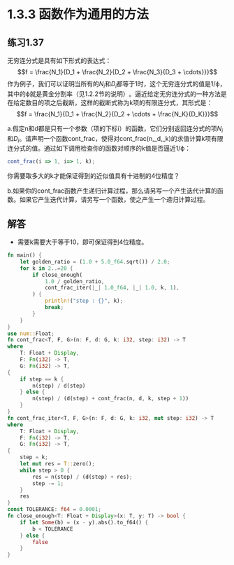 # 1.3.3 函数作为通用的方法
## 练习1.37
无穷连分式是具有如下形式的表达式：
$$f = \frac{N_1}{D_1 + \frac{N_2}{D_2 + \frac{N_3}{D_3 + \cdots}}}$$
作为例子，我们可以证明当所有的$N_i$和$D_i$都等于1时，这个无穷连分式的值是1/ϕ，其中的ϕ就是黄金分割率（见1.2.2节的说明）​。逼近给定无穷连分式的一种方法是在给定数目的项之后截断，这样的截断式称为k项的有限连分式，其形式是：
$$f = \frac{N_1}{D_1 + \frac{N_2}{D_2 + \cdots + \frac{N_K}{D_K}}}$$


a.假定n和d都是只有一个参数（项的下标i）的函数，它们分别返回连分式的项$N_i$和$D_i$。请声明一个函数cont_frac，使得对cont_frac(n,_d,_k)的求值计算k项有限连分式的值。通过如下调用检查你的函数对顺序的k值是否逼近1/ϕ：
```JavaScript
cont_frac(i => 1, i=> 1, k);
```
你需要取多大的k才能保证得到的近似值具有十进制的4位精度？

b.如果你的cont_frac函数产生递归计算过程，那么请另写一个产生迭代计算的函数。如果它产生迭代计算，请另写一个函数，使之产生一个递归计算过程。

## 解答
* 需要k需要大于等于10，即可保证得到4位精度。
```rust
fn main() {
    let golden_ratio = (1.0 + 5.0_f64.sqrt()) / 2.0;
    for k in 2..=20 {
        if close_enough(
            1.0 / golden_ratio,
            cont_frac_iter(|_| 1.0_f64, |_| 1.0, k, 1),
        ) {
            println!("step : {}", k);
            break;
        }
    }
}
use num::Float;
fn cont_frac<T, F, G>(n: F, d: G, k: i32, step: i32) -> T
where
    T: Float + Display,
    F: Fn(i32) -> T,
    G: Fn(i32) -> T,
{
    if step == k {
        n(step) / d(step)
    } else {
        n(step) / (d(step) + cont_frac(n, d, k, step + 1))
    }
}
fn cont_frac_iter<T, F, G>(n: F, d: G, k: i32, mut step: i32) -> T
where
    T: Float + Display,
    F: Fn(i32) -> T,
    G: Fn(i32) -> T,
{
    step = k;
    let mut res = T::zero();
    while step > 0 {
        res = n(step) / (d(step) + res);
        step -= 1;
    }
    res
}
const TOLERANCE: f64 = 0.0001;
fn close_enough<T: Float + Display>(x: T, y: T) -> bool {
    if let Some(b) = (x - y).abs().to_f64() {
        b < TOLERANCE
    } else {
        false
    }
}
```